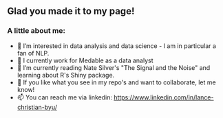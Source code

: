 ## Glad you made it to my page!

### A little about me:
- 👀 I’m interested in data analysis and data science - I am in particular a fan of NLP. 
- 🤖 I currently work for Medable as a data analyst
- 🌱 I’m currently reading Nate Silver's "The Signal and the Noise" and learning about R's Shiny package.
- 🥳 If you like what you see in my repo's and want to collaborate, let me know!
- 📫 You can reach me via linkedin: https://www.linkedin.com/in/lance-christian-byu/

<!---
byu-coug55/byu-coug55 is a ✨ special ✨ repository because its `README.md` (this file) appears on your GitHub profile.
You can click the Preview link to take a look at your changes.
--->
